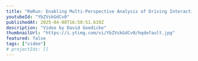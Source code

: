 ```yaml
---
title: "ReRun: Enabling Multi-Perspective Analysis of Driving Interaction in VR"
youtubeId: "YbZVskGdCv0"
publishedAt: 2025-04-08T16:50:51.619Z
description: "Video by David Goedicke"
thumbnailUrl: "https://i.ytimg.com/vi/YbZVskGdCv0/hqdefault.jpg"
featured: false
tags: ["video"]
# projectIds: []
---
```


<!-- You can add additional notes about this video here -->
